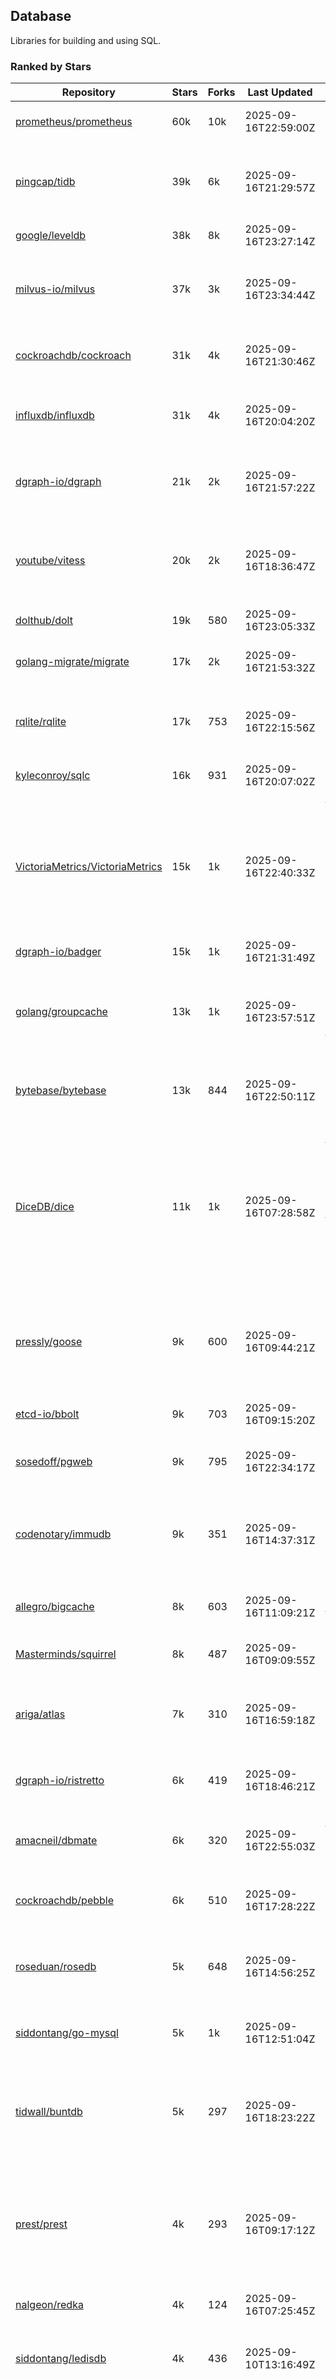 ## Database

Libraries for building and using SQL.

### Ranked by Stars

| Repository | Stars | Forks | Last Updated | Description | 
|------------|-------|-------|--------------|-------------|
| [prometheus/prometheus](https://github.com/prometheus/prometheus) | 60k | 10k | 2025-09-16T22:59:00Z |  Monitoring system and time series database. |
| [pingcap/tidb](https://github.com/pingcap/tidb) | 39k | 6k | 2025-09-16T21:29:57Z |  TiDB is a distributed SQL database. Inspired by the design of Google F1. |
| [google/leveldb](https://github.com/google/leveldb) | 38k | 8k | 2025-09-16T23:27:14Z | key/value database in Go. |
| [milvus-io/milvus](https://github.com/milvus-io/milvus) | 37k | 3k | 2025-09-16T23:34:44Z |  Milvus is a vector database for embedding management, analytics and search. |
| [cockroachdb/cockroach](https://github.com/cockroachdb/cockroach) | 31k | 4k | 2025-09-16T21:30:46Z |  Scalable, Geo-Replicated, Transactional Datastore. |
| [influxdb/influxdb](https://github.com/influxdb/influxdb) | 31k | 4k | 2025-09-16T20:04:20Z |  Scalable datastore for metrics, events, and real-time analytics. |
| [dgraph-io/dgraph](https://github.com/dgraph-io/dgraph) | 21k | 2k | 2025-09-16T21:57:22Z |  Scalable, Distributed, Low Latency, High Throughput Graph Database. |
| [youtube/vitess](https://github.com/youtube/vitess) | 20k | 2k | 2025-09-16T18:36:47Z |  vitess provides servers and tools which facilitate scaling of MySQL databases for large scale web services. |
| [dolthub/dolt](https://github.com/dolthub/dolt) | 19k | 580 | 2025-09-16T23:05:33Z |  Dolt – It's Git for Data. |
| [golang-migrate/migrate](https://github.com/golang-migrate/migrate) | 17k | 2k | 2025-09-16T21:53:32Z |  Database migrations. CLI and Golang library. |
| [rqlite/rqlite](https://github.com/rqlite/rqlite) | 17k | 753 | 2025-09-16T22:15:56Z |  The lightweight, distributed, relational database built on SQLite. |
| [kyleconroy/sqlc](https://github.com/kyleconroy/sqlc) | 16k | 931 | 2025-09-16T20:07:02Z |  Generate type-safe code from SQL. |
| [VictoriaMetrics/VictoriaMetrics](https://github.com/VictoriaMetrics/VictoriaMetrics) | 15k | 1k | 2025-09-16T22:40:33Z |  fast, resource-effective and scalable open source time series database. May be used as long-term remote storage for Prometheus. Supports PromQL. |
| [dgraph-io/badger](https://github.com/dgraph-io/badger) | 15k | 1k | 2025-09-16T21:31:49Z |  Fast key-value store in Go. |
| [golang/groupcache](https://github.com/golang/groupcache) | 13k | 1k | 2025-09-16T23:57:51Z |  Groupcache is a caching and cache-filling library, intended as a replacement for memcached in many cases. |
| [bytebase/bytebase](https://github.com/bytebase/bytebase) | 13k | 844 | 2025-09-16T22:50:11Z |  Safe database schema change and version control for DevOps teams. |
| [DiceDB/dice](https://github.com/DiceDB/dice) | 11k | 1k | 2025-09-16T07:28:58Z |  An open-source, fast, reactive, in-memory database optimized for modern hardware. Higher throughput and lower median latencies, making it ideal for modern workloads. |
| [pressly/goose](https://github.com/pressly/goose) | 9k | 600 | 2025-09-16T09:44:21Z |  Database migration tool. You can manage your database's evolution by creating incremental SQL or Go scripts. |
| [etcd-io/bbolt](https://github.com/etcd-io/bbolt) | 9k | 703 | 2025-09-16T09:15:20Z |  An embedded key/value database for Go. |
| [sosedoff/pgweb](https://github.com/sosedoff/pgweb) | 9k | 795 | 2025-09-16T22:34:17Z |  Web-based PostgreSQL database browser. |
| [codenotary/immudb](https://github.com/codenotary/immudb) | 9k | 351 | 2025-09-16T14:37:31Z |  immudb is a lightweight, high-speed immutable database for systems and applications written in Go. |
| [allegro/bigcache](https://github.com/allegro/bigcache) | 8k | 603 | 2025-09-16T11:09:21Z |  Efficient key/value cache for gigabytes of data. |
| [Masterminds/squirrel](https://github.com/Masterminds/squirrel) | 8k | 487 | 2025-09-16T09:09:55Z |  Go library that helps you build SQL queries. |
| [ariga/atlas](https://github.com/ariga/atlas) | 7k | 310 | 2025-09-16T16:59:18Z |  A Database Toolkit. A CLI designed to help companies better work with their data. |
| [dgraph-io/ristretto](https://github.com/dgraph-io/ristretto) | 6k | 419 | 2025-09-16T18:46:21Z |   A high performance memory-bound Go cache. |
| [amacneil/dbmate](https://github.com/amacneil/dbmate) | 6k | 320 | 2025-09-16T22:55:03Z |  A lightweight, framework-agnostic database migration tool. |
| [cockroachdb/pebble](https://github.com/cockroachdb/pebble) | 6k | 510 | 2025-09-16T17:28:22Z |  RocksDB/LevelDB inspired key-value database in Go. |
| [roseduan/rosedb](https://github.com/roseduan/rosedb) | 5k | 648 | 2025-09-16T14:56:25Z |  An embedded k-v database based on LSM+WAL, supports string, list, hash, set, zset. |
| [siddontang/go-mysql](https://github.com/siddontang/go-mysql) | 5k | 1k | 2025-09-16T12:51:04Z |  Go toolset to handle MySQL protocol and replication. |
| [tidwall/buntdb](https://github.com/tidwall/buntdb) | 5k | 297 | 2025-09-16T18:23:22Z |  Fast, embeddable, in-memory key/value database for Go with custom indexing and spatial support. |
| [prest/prest](https://github.com/prest/prest) | 4k | 293 | 2025-09-16T09:17:12Z |  Simplify and accelerate development, ⚡ instant, realtime, high-performance on any Postgres application, existing or new. |
| [nalgeon/redka](https://github.com/nalgeon/redka) | 4k | 124 | 2025-09-16T07:25:45Z |  Redis re-implemented with SQLite. |
| [siddontang/ledisdb](https://github.com/siddontang/ledisdb) | 4k | 436 | 2025-09-10T13:16:49Z |  Ledisdb is a high performance NoSQL like Redis based on LevelDB. |
| [knq/xo](https://github.com/knq/xo) | 4k | 330 | 2025-09-09T14:38:05Z |  Generate idiomatic Go code for databases based on existing schema definitions or custom queries supporting PostgreSQL, MySQL, SQLite, Oracle, and Microsoft SQL Server. |
| [hdt3213/godis](https://github.com/hdt3213/godis) | 4k | 602 | 2025-09-16T15:57:02Z |  A Golang implemented high-performance Redis server and cluster. |
| [xujiajun/nutsdb](https://github.com/xujiajun/nutsdb) | 4k | 342 | 2025-09-16T10:03:17Z |  Nutsdb is a simple, fast, embeddable, persistent key/value store written in pure Go. It supports fully serializable transactions and many data structures such as list, set, sorted set. |
| [rubenv/sql-migrate](https://github.com/rubenv/sql-migrate) | 3k | 291 | 2025-09-16T08:18:47Z |  Database migration tool. Allows embedding migrations into the application using go-bindata. |
| [go-jet/jet](https://github.com/go-jet/jet) | 3k | 156 | 2025-09-16T22:10:46Z |  Framework for writing type-safe SQL queries in Go, with ability to easily convert database query result into desired arbitrary object structure. |
| [lindb/lindb](https://github.com/lindb/lindb) | 3k | 280 | 2025-09-11T07:32:06Z |  LinDB is a scalable, high performance, high availability distributed time series database. |
| [eko/gocache](https://github.com/eko/gocache) | 3k | 219 | 2025-09-16T15:35:33Z |  A complete Go cache library with multiple stores (memory, memcache, redis, ...), chainable, loadable, metrics cache and more. |
| [HouzuoGuo/tiedot](https://github.com/HouzuoGuo/tiedot) | 3k | 260 | 2025-08-27T12:04:54Z |  Your NoSQL database powered by Golang. |
| [bluele/gcache](https://github.com/bluele/gcache) | 3k | 283 | 2025-09-10T13:06:26Z |  Cache library with support for expirable Cache, LFU, LRU and ARC. |
| [doug-martin/goqu](https://github.com/doug-martin/goqu) | 3k | 220 | 2025-09-15T12:15:07Z |  Idiomatic SQL builder and query library. |
| [maypok86/otter](https://github.com/maypok86/otter) | 2k | 53 | 2025-09-15T12:55:27Z |  A high performance lockless cache for Go. Many times faster than Ristretto and friends. |
| [VictoriaMetrics/fastcache](https://github.com/VictoriaMetrics/fastcache) | 2k | 185 | 2025-09-12T01:00:23Z |  fast thread-safe inmemory cache for big number of entries. Minimizes GC overhead. |
| [flower-corp/lotusdb](https://github.com/flower-corp/lotusdb) | 2k | 185 | 2025-09-15T08:45:28Z |  Fast k/v database compatible with lsm and b+tree. |
| [muesli/cache2go](https://github.com/muesli/cache2go) | 2k | 513 | 2025-09-14T16:07:06Z |  In-memory key:value cache which supports automatic invalidation based on timeouts. |
| [didi/gendry](https://github.com/didi/gendry) | 2k | 196 | 2025-09-12T16:30:20Z |  Non-invasive SQL builder and powerful data binder. |
| [CovenantSQL/CovenantSQL](https://github.com/CovenantSQL/CovenantSQL) | 2k | 145 | 2025-09-08T18:04:12Z |  CovenantSQL is a SQL database on blockchain. |
| [kelindar/column](https://github.com/kelindar/column) | 1k | 65 | 2025-09-12T06:06:11Z |  High-performance, columnar, embeddable in-memory store with bitmap indexing and transactions. |
| [peterbourgon/diskv](https://github.com/peterbourgon/diskv) | 1k | 105 | 2025-09-11T22:12:24Z |  Home-grown disk-backed key-value store. |
| [Vertamedia/chproxy](https://github.com/Vertamedia/chproxy) | 1k | 274 | 2025-09-10T08:37:24Z |  HTTP proxy for ClickHouse database. |
| [akrylysov/pogreb](https://github.com/akrylysov/pogreb) | 1k | 94 | 2025-09-15T01:35:39Z |  Embedded key-value store for read-heavy workloads. |
| [skeema/skeema](https://github.com/skeema/skeema) | 1k | 104 | 2025-09-03T21:37:14Z |  Pure-SQL schema management system for MySQL, with support for sharding and external online schema change tools. |
| [paranoidguy/databunker](https://github.com/paranoidguy/databunker) | 1k | 85 | 2025-09-15T19:42:51Z |  Personally identifiable information (PII) storage service built to comply with GDPR and CCPA. |
| [objectbox/objectbox-go](https://github.com/objectbox/objectbox-go) | 1k | 50 | 2025-09-16T20:12:54Z |  High-performance embedded Object Database (NoSQL) with Go API. |
| [viccon/sturdyc](https://github.com/viccon/sturdyc) | 1k | 30 | 2025-09-09T08:46:12Z |  A caching library with advanced concurrency features designed to make I/O heavy applications robust and highly performant. |
| [cybertec-postgresql/pg_timetable](https://github.com/cybertec-postgresql/pg_timetable) | 1k | 66 | 2025-09-15T14:04:46Z |  Advanced scheduling for PostgreSQL. |
| [jellydator/ttlcache](https://github.com/jellydator/ttlcache) | 1k | 132 | 2025-09-16T12:02:51Z |  An in-memory cache with item expiration and generics. |
| [go-gormigrate/gormigrate](https://github.com/go-gormigrate/gormigrate) | 1k | 104 | 2025-09-12T05:52:15Z |  Database schema migration helper for Gorm ORM. |
| [linkedin/goavro](https://github.com/linkedin/goavro) | 1k | 225 | 2025-09-08T19:20:39Z |  A Go package that encodes and decodes Avro data. |
| [krotik/eliasdb](https://github.com/krotik/eliasdb) | 1k | 50 | 2025-09-10T13:16:57Z |  Dependency-free, transactional graph database with REST API, phrase search and SQL-like query language. |
| [couchbase/moss](https://github.com/couchbase/moss) | 1k | 63 | 2025-09-10T10:17:50Z |  Moss is a simple LSM key-value storage engine written in 100% Go. |
| [ostafen/clover](https://github.com/ostafen/clover) | 777 | 68 | 2025-09-16T15:18:10Z |  A lightweight document-oriented NoSQL database written in pure Golang. |
| [gchaincl/dotsql](https://github.com/gchaincl/dotsql) | 749 | 53 | 2025-07-24T10:08:22Z |  Go library that helps you keep sql files in one place and use them with ease. |
| [go-ozzo/ozzo-dbx](https://github.com/go-ozzo/ozzo-dbx) | 654 | 102 | 2025-09-14T06:56:50Z |  Powerful data retrieval methods as well as DB-agnostic query building capabilities. |
| [HDT3213/rdb](https://github.com/HDT3213/rdb) | 570 | 127 | 2025-09-14T08:00:15Z |  Redis RDB file parser for secondary development and memory analysis. |
| [mgtv-tech/jetcache-go](https://github.com/mgtv-tech/jetcache-go) | 508 | 37 | 2025-09-14T20:03:18Z |  Unified Go cache library supporting multi-level caching. |
| [nikepan/clickhouse-bulk](https://github.com/nikepan/clickhouse-bulk) | 504 | 86 | 2025-08-25T14:27:34Z |  Collects small inserts and sends big requests to ClickHouse servers. |
| [EchoVault/EchoVault](https://github.com/EchoVault/EchoVault) | 503 | 44 | 2025-09-11T23:37:37Z |  Embeddable Distributed in-memory data store compatible with Redis clients. |
| [lqs/sqlingo](https://github.com/lqs/sqlingo) | 443 | 27 | 2025-09-14T20:17:52Z |  A lightweight DSL to build SQL in Go. |
| [jmhodges/levigo](https://github.com/jmhodges/levigo) | 419 | 82 | 2025-09-05T15:23:29Z |  Levigo is a Go wrapper for LevelDB. |
| [rocketlaunchr/dbq](https://github.com/rocketlaunchr/dbq) | 413 | 20 | 2025-09-10T13:17:13Z |  Zero boilerplate database operations for Go. |
| [recoilme/pudge](https://github.com/recoilme/pudge) | 373 | 33 | 2025-05-10T18:56:16Z |  Fast and simple key/value store written using Go's standard library. |
| [faabiosr/cachego](https://github.com/faabiosr/cachego) | 373 | 23 | 2025-05-19T03:52:25Z |  Golang Cache component for multiple drivers. |
| [Yiling-J/theine-go](https://github.com/Yiling-J/theine-go) | 346 | 22 | 2025-09-15T12:56:09Z |  High performance, near optimal in-memory cache with proactive TTL expiration and generics. |
| [wesql/wescale](https://github.com/wesql/wescale) | 306 | 13 | 2025-09-07T12:07:33Z |  WeScale is a database proxy designed to enhance the scalability, performance, security, and resilience of your applications. |
| [elgris/sqrl](https://github.com/elgris/sqrl) | 283 | 37 | 2025-09-15T11:12:53Z |  SQL query builder, fork of Squirrel with improved performance. |
| [gatewayd-io/gatewayd](https://github.com/gatewayd-io/gatewayd) | 266 | 21 | 2025-09-06T18:48:32Z |  Cloud-native database gateway and framework for building data-driven applications. Like API gateways, for databases. |
| [chrislusf/vasto](https://github.com/chrislusf/vasto) | 264 | 30 | 2025-08-07T14:05:38Z |  A distributed high-performance key-value store. On Disk. Eventual consistent. HA. Able to grow or shrink without service interruption. |
| [elastic/go-freelru](https://github.com/elastic/go-freelru) | 249 | 20 | 2025-09-04T05:33:39Z | A GC-less, fast and generic LRU hashmap library with optional locking, sharding, eviction and expiration. |
| [liweiyi88/onedump](https://github.com/liweiyi88/onedump) | 236 | 20 | 2025-09-12T10:14:00Z |  Database backup from different drivers to different destinations with one command and configuration. |
| [naughtygopher/pocache](https://github.com/naughtygopher/pocache) | 225 | 6 | 2025-09-14T17:04:29Z |  Pocache is a minimal cache package which focuses on a preemptive optimistic caching strategy. |
| [fern4lvarez/piladb](https://github.com/fern4lvarez/piladb) | 207 | 22 | 2025-06-20T18:56:40Z |  Lightweight RESTful database engine based on stack data structures. |
| [bokwoon95/go-structured-query](https://github.com/bokwoon95/go-structured-query) | 201 | 11 | 2025-06-01T17:00:01Z |  Type-safe SQL builder and struct mapper for Go. |
| [knocknote/octillery](https://github.com/knocknote/octillery) | 199 | 30 | 2025-08-08T22:31:12Z |  Go package for sharding databases ( Supports every ORM or raw SQL ). |
| [akyoto/cache](https://github.com/akyoto/cache) | 193 | 22 | 2025-09-16T01:21:18Z |  In-memory key:value store with expiration time, 0 dependencies, <100 LoC, 100% coverage. |
| [amit-davidson/LibraDB](https://github.com/amit-davidson/LibraDB) | 193 | 27 | 2025-09-15T20:31:45Z |  LibraDB is a simple database with less than 1000 lines of code for learning. |
| [arthurkushman/buildsqlx](https://github.com/arthurkushman/buildsqlx) | 182 | 17 | 2025-08-10T00:42:37Z |  Go database query builder library for PostgreSQL. |
| [leporo/sqlf](https://github.com/leporo/sqlf) | 181 | 16 | 2025-08-11T14:05:24Z |  Fast SQL query builder. |
| [lopezator/migrator](https://github.com/lopezator/migrator) | 178 | 18 | 2025-06-27T14:50:36Z |  Dead simple Go database migration library. |
| [nullism/bqb](https://github.com/nullism/bqb) | 174 | 13 | 2025-07-23T15:33:28Z |  Lightweight and easy to learn query builder. |
| [iwanbk/bcache](https://github.com/iwanbk/bcache) | 161 | 20 | 2025-08-08T08:15:26Z |  Eventually consistent distributed in-memory cache Go library. |
| [viney-shih/go-cache](https://github.com/viney-shih/go-cache) | 159 | 13 | 2025-08-22T21:25:03Z |  A flexible multi-layer Go caching library to deal with in-memory and shared cache by adopting Cache-Aside pattern. |
| [GuiaBolso/darwin](https://github.com/GuiaBolso/darwin) | 149 | 33 | 2025-05-31T14:31:28Z |  Database schema evolution library for Go. |
| [galeone/igor](https://github.com/galeone/igor) | 126 | 4 | 2025-05-12T21:36:37Z |  Abstraction layer for PostgreSQL that supports advanced functionality and uses gorm-like syntax. |
| [erni27/imcache](https://github.com/erni27/imcache) | 125 | 6 | 2025-06-24T14:54:40Z |  A generic in-memory cache Go library. It supports expiration, sliding expiration, max entries limit, eviction callbacks and sharding. |
| [unit-io/unitdb](https://github.com/unit-io/unitdb) | 123 | 10 | 2025-08-14T20:20:10Z |  Fast timeseries database for IoT, realtime messaging applications. Access unitdb with pubsub over tcp or websocket using github.com/unit-io/unitd application. |
| [sunary/sqlize](https://github.com/sunary/sqlize) | 121 | 14 | 2025-07-30T07:23:35Z |  Database migration generator. Allows generate sql migration from model and existing sql by differ them. |
| [sj14/dbbench](https://github.com/sj14/dbbench) | 110 | 19 | 2025-09-16T07:50:19Z |  Database benchmarking tool with support for several databases and scripts. |
| [OrlovEvgeny/go-mcache](https://github.com/OrlovEvgeny/go-mcache) | 99 | 17 | 2025-08-20T19:39:27Z |  Fast in-memory key:value store/cache library. Pointer caches. |
| [jameycribbs/hare](https://github.com/jameycribbs/hare) | 98 | 10 | 2025-09-06T11:25:29Z |  A simple database management system that stores each table as a text file of line-delimited JSON. |
| [cristalhq/builq](https://github.com/cristalhq/builq) | 94 | 3 | 2025-06-19T20:56:34Z |  Easily build SQL queries in Go. |
| [robinjoseph08/go-pg-migrations](https://github.com/robinjoseph08/go-pg-migrations) | 86 | 22 | 2025-07-12T12:21:29Z |  A Go package to help write migrations with go-pg/pg. |
| [zekroTJA/timedmap](https://github.com/zekroTJA/timedmap) | 74 | 10 | 2025-08-02T15:44:44Z |  Map with expiring key-value pairs. |
| [bartventer/gorm-multitenancy](https://github.com/bartventer/gorm-multitenancy) | 69 | 6 | 2025-09-04T09:48:56Z |  Multi-tenancy support for GORM managed databases. |
| [codingsince1985/couchcache](https://github.com/codingsince1985/couchcache) | 67 | 7 | 2025-06-20T19:01:18Z |  RESTful caching micro-service backed by Couchbase server. |
| [xujiajun/godbal](https://github.com/xujiajun/godbal) | 59 | 29 | 2024-02-03T19:00:49Z |  Database Abstraction Layer (dbal) for go. Support SQL builder and get result easily. |
| [floatdrop/2q](https://github.com/floatdrop/2q) | 48 | 4 | 2025-08-22T01:57:26Z |  2Q in-memory cache implementation. |
| [khezen/avro](https://github.com/khezen/avro) | 47 | 10 | 2025-01-15T01:14:40Z |  Discover SQL schemas and convert them to AVRO schemas. Query SQL records into AVRO bytes. |
| [oaStuff/clusteredBigCache](https://github.com/oaStuff/clusteredBigCache) | 45 | 5 | 2025-09-16T01:21:25Z |  BigCache with clustering support and individual item expiration. |
| [adlio/schema](https://github.com/adlio/schema) | 42 | 5 | 2025-07-21T20:04:10Z |  Library to embed schema migrations for database/sql-compatible databases inside your Go binaries. |
| [xgzlucario/rotom](https://github.com/xgzlucario/rotom) | 40 | 4 | 2025-08-22T20:49:17Z |  A tiny Redis server built with Golang, compatible with RESP protocols. |
| [claygod/coffer](https://github.com/claygod/coffer) | 40 | 4 | 2025-08-19T22:26:22Z |  Simple ACID key-value database that supports transactions. |
| [codingconcepts/dg](https://github.com/codingconcepts/dg) | 37 | 3 | 2025-09-07T22:58:06Z |  A fast data generator that produces CSV files from generated relational data. |
| [hexdigest/prep](https://github.com/hexdigest/prep) | 36 | 5 | 2025-08-25T18:35:16Z |  Use prepared SQL statements without changing your code. |
| [twharmon/gosql](https://github.com/twharmon/gosql) | 36 | 2 | 2025-03-09T13:35:22Z |  SQL Query builder with better null values support. |
| [HnH/qry](https://github.com/HnH/qry) | 35 | 7 | 2024-02-27T10:37:40Z |  Tool that generates constants from files with raw SQL queries. |
| [RichardKnop/go-fixtures](https://github.com/RichardKnop/go-fixtures) | 31 | 11 | 2025-08-01T21:24:58Z |  Django style fixtures for Golang's excellent built-in database/sql library. |
| [kazhuravlev/database-gateway](https://github.com/kazhuravlev/database-gateway) | 29 | 1 | 2025-08-07T13:28:50Z |  Running SQL in production with ACLs, logs, and shared links. |
| [larapulse/migrator](https://github.com/larapulse/migrator) | 25 | 4 | 2025-04-24T09:05:44Z |  MySQL database migrator designed to run migrations to your features and manage database schema update with intuitive go code. |
| [mdaliyan/icache](https://github.com/mdaliyan/icache) | 23 | 3 | 2025-09-02T15:47:54Z |  A High Performance, Generic, thread-safe, zero-dependency cache package. |
| [motrboat/hotcoal](https://github.com/motrboat/hotcoal) | 23 | 1 | 2025-09-10T12:27:19Z |  Secure your handcrafted SQL against injection. |
| [andizzle/rwdb](https://github.com/andizzle/rwdb) | 20 | 2 | 2025-02-26T02:38:14Z |  rwdb provides read replica capability for multiple database servers setup. |
| [rafaeljesus/tempdb](https://github.com/rafaeljesus/tempdb) | 19 | 3 | 2024-04-18T14:17:05Z |  Key-value store for temporary items. |
| [muir/libschema](https://github.com/muir/libschema) | 17 | 5 | 2025-08-29T18:36:27Z |  Define your migrations separately in each library. Migrations for open source libraries. MySQL & PostgreSQL. |
| [Kachit/gorm-seeder](https://github.com/Kachit/gorm-seeder) | 16 | 1 | 2025-06-10T06:28:39Z |  Simple database seeder for Gorm ORM. |
| [pupizoid/ormlite](https://github.com/pupizoid/ormlite) | 16 | 3 | 2024-11-24T10:37:28Z |  Lightweight package containing some ORM-like features and helpers for sqlite databases. |
| [ulovecode/gdcache](https://github.com/ulovecode/gdcache) | 13 | 2 | 2024-08-01T03:24:23Z |  A pure non-intrusive cache library implemented by golang, you can use it to implement your own distributed cache. |
| [oracle/coherence-go-client](https://github.com/oracle/coherence-go-client) | 13 | 6 | 2025-08-15T07:54:24Z |  Full implementation of Oracle Coherence cache API for Go applications using gRPC as network transport. |
| [szyhf/go-gcache](https://github.com/szyhf/go-gcache) | 12 | 0 | 2025-05-26T12:09:49Z |  The generic version of `GCache`, cache support for expirable Cache, LFU, LRU and ARC. |
| [yuseferi/gocache](https://github.com/yuseferi/gocache) | 12 | 0 | 2025-06-27T14:49:53Z |  A data race free Go ache library with high performance and auto pruge functionality |
| [no-src/nscache](https://github.com/no-src/nscache) | 12 | 0 | 2025-09-02T05:12:46Z |  A Go caching framework that supports multiple data source drivers. |
| [lawzava/go-pg-migrate](https://github.com/lawzava/go-pg-migrate) | 11 | 3 | 2025-02-26T02:36:14Z |  CLI-friendly package for go-pg migrations management. |
| [cheshir/ttlcache](https://github.com/cheshir/ttlcache) | 10 | 8 | 2024-12-16T21:28:34Z |  In-memory key value storage with TTL for each record. |
| [rafaelespinoza/godfish](https://github.com/rafaelespinoza/godfish) | 8 | 1 | 2025-08-18T04:51:45Z |  Database migration manager, works with native query language. Support for cassandra, mysql, postgres, sqlite3. |
| [go-the-way/sg](https://github.com/go-the-way/sg) | 7 | 0 | 2025-05-01T10:41:23Z |  A SQL Gen for generating standard SQLs(supports: CRUD) written in Go. |
| [Jacobbrewer1/patcher](https://github.com/Jacobbrewer1/patcher) | 6 | 4 | 2025-09-13T07:34:32Z |  Powerful SQL Query builder that automatically generates SQL queries from structs. |
| [/](https://github.com/gobuffalo/pop/tree/master/soda) | 0 | 0 | 0001-01-01T00:00:00Z |  Database migration, creation, ORM, etc... for MySQL, PostgreSQL, and SQLite. |

### Ranked by Forks

| Repository | Stars | Forks | Last Updated | Description | 
|------------|-------|-------|--------------|-------------|
| [prometheus/prometheus](https://github.com/prometheus/prometheus) | 60k | 10k | 2025-09-16T22:59:00Z |  Monitoring system and time series database. |
| [google/leveldb](https://github.com/google/leveldb) | 38k | 8k | 2025-09-16T23:27:14Z | key/value database in Go. |
| [pingcap/tidb](https://github.com/pingcap/tidb) | 39k | 6k | 2025-09-16T21:29:57Z |  TiDB is a distributed SQL database. Inspired by the design of Google F1. |
| [cockroachdb/cockroach](https://github.com/cockroachdb/cockroach) | 31k | 4k | 2025-09-16T21:30:46Z |  Scalable, Geo-Replicated, Transactional Datastore. |
| [influxdb/influxdb](https://github.com/influxdb/influxdb) | 31k | 4k | 2025-09-16T20:04:20Z |  Scalable datastore for metrics, events, and real-time analytics. |
| [milvus-io/milvus](https://github.com/milvus-io/milvus) | 37k | 3k | 2025-09-16T23:34:44Z |  Milvus is a vector database for embedding management, analytics and search. |
| [youtube/vitess](https://github.com/youtube/vitess) | 20k | 2k | 2025-09-16T18:36:47Z |  vitess provides servers and tools which facilitate scaling of MySQL databases for large scale web services. |
| [dgraph-io/dgraph](https://github.com/dgraph-io/dgraph) | 21k | 2k | 2025-09-16T21:57:22Z |  Scalable, Distributed, Low Latency, High Throughput Graph Database. |
| [golang-migrate/migrate](https://github.com/golang-migrate/migrate) | 17k | 2k | 2025-09-16T21:53:32Z |  Database migrations. CLI and Golang library. |
| [VictoriaMetrics/VictoriaMetrics](https://github.com/VictoriaMetrics/VictoriaMetrics) | 15k | 1k | 2025-09-16T22:40:33Z |  fast, resource-effective and scalable open source time series database. May be used as long-term remote storage for Prometheus. Supports PromQL. |
| [DiceDB/dice](https://github.com/DiceDB/dice) | 11k | 1k | 2025-09-16T07:28:58Z |  An open-source, fast, reactive, in-memory database optimized for modern hardware. Higher throughput and lower median latencies, making it ideal for modern workloads. |
| [golang/groupcache](https://github.com/golang/groupcache) | 13k | 1k | 2025-09-16T23:57:51Z |  Groupcache is a caching and cache-filling library, intended as a replacement for memcached in many cases. |
| [dgraph-io/badger](https://github.com/dgraph-io/badger) | 15k | 1k | 2025-09-16T21:31:49Z |  Fast key-value store in Go. |
| [siddontang/go-mysql](https://github.com/siddontang/go-mysql) | 5k | 1k | 2025-09-16T12:51:04Z |  Go toolset to handle MySQL protocol and replication. |
| [kyleconroy/sqlc](https://github.com/kyleconroy/sqlc) | 16k | 931 | 2025-09-16T20:07:02Z |  Generate type-safe code from SQL. |
| [bytebase/bytebase](https://github.com/bytebase/bytebase) | 13k | 844 | 2025-09-16T22:50:11Z |  Safe database schema change and version control for DevOps teams. |
| [sosedoff/pgweb](https://github.com/sosedoff/pgweb) | 9k | 795 | 2025-09-16T22:34:17Z |  Web-based PostgreSQL database browser. |
| [rqlite/rqlite](https://github.com/rqlite/rqlite) | 17k | 753 | 2025-09-16T22:15:56Z |  The lightweight, distributed, relational database built on SQLite. |
| [etcd-io/bbolt](https://github.com/etcd-io/bbolt) | 9k | 703 | 2025-09-16T09:15:20Z |  An embedded key/value database for Go. |
| [roseduan/rosedb](https://github.com/roseduan/rosedb) | 5k | 648 | 2025-09-16T14:56:25Z |  An embedded k-v database based on LSM+WAL, supports string, list, hash, set, zset. |
| [allegro/bigcache](https://github.com/allegro/bigcache) | 8k | 603 | 2025-09-16T11:09:21Z |  Efficient key/value cache for gigabytes of data. |
| [hdt3213/godis](https://github.com/hdt3213/godis) | 4k | 602 | 2025-09-16T15:57:02Z |  A Golang implemented high-performance Redis server and cluster. |
| [pressly/goose](https://github.com/pressly/goose) | 9k | 600 | 2025-09-16T09:44:21Z |  Database migration tool. You can manage your database's evolution by creating incremental SQL or Go scripts. |
| [dolthub/dolt](https://github.com/dolthub/dolt) | 19k | 580 | 2025-09-16T23:05:33Z |  Dolt – It's Git for Data. |
| [muesli/cache2go](https://github.com/muesli/cache2go) | 2k | 513 | 2025-09-14T16:07:06Z |  In-memory key:value cache which supports automatic invalidation based on timeouts. |
| [cockroachdb/pebble](https://github.com/cockroachdb/pebble) | 6k | 510 | 2025-09-16T17:28:22Z |  RocksDB/LevelDB inspired key-value database in Go. |
| [Masterminds/squirrel](https://github.com/Masterminds/squirrel) | 8k | 487 | 2025-09-16T09:09:55Z |  Go library that helps you build SQL queries. |
| [siddontang/ledisdb](https://github.com/siddontang/ledisdb) | 4k | 436 | 2025-09-10T13:16:49Z |  Ledisdb is a high performance NoSQL like Redis based on LevelDB. |
| [dgraph-io/ristretto](https://github.com/dgraph-io/ristretto) | 6k | 419 | 2025-09-16T18:46:21Z |   A high performance memory-bound Go cache. |
| [codenotary/immudb](https://github.com/codenotary/immudb) | 9k | 351 | 2025-09-16T14:37:31Z |  immudb is a lightweight, high-speed immutable database for systems and applications written in Go. |
| [xujiajun/nutsdb](https://github.com/xujiajun/nutsdb) | 4k | 342 | 2025-09-16T10:03:17Z |  Nutsdb is a simple, fast, embeddable, persistent key/value store written in pure Go. It supports fully serializable transactions and many data structures such as list, set, sorted set. |
| [knq/xo](https://github.com/knq/xo) | 4k | 330 | 2025-09-09T14:38:05Z |  Generate idiomatic Go code for databases based on existing schema definitions or custom queries supporting PostgreSQL, MySQL, SQLite, Oracle, and Microsoft SQL Server. |
| [amacneil/dbmate](https://github.com/amacneil/dbmate) | 6k | 320 | 2025-09-16T22:55:03Z |  A lightweight, framework-agnostic database migration tool. |
| [ariga/atlas](https://github.com/ariga/atlas) | 7k | 310 | 2025-09-16T16:59:18Z |  A Database Toolkit. A CLI designed to help companies better work with their data. |
| [tidwall/buntdb](https://github.com/tidwall/buntdb) | 5k | 297 | 2025-09-16T18:23:22Z |  Fast, embeddable, in-memory key/value database for Go with custom indexing and spatial support. |
| [prest/prest](https://github.com/prest/prest) | 4k | 293 | 2025-09-16T09:17:12Z |  Simplify and accelerate development, ⚡ instant, realtime, high-performance on any Postgres application, existing or new. |
| [rubenv/sql-migrate](https://github.com/rubenv/sql-migrate) | 3k | 291 | 2025-09-16T08:18:47Z |  Database migration tool. Allows embedding migrations into the application using go-bindata. |
| [bluele/gcache](https://github.com/bluele/gcache) | 3k | 283 | 2025-09-10T13:06:26Z |  Cache library with support for expirable Cache, LFU, LRU and ARC. |
| [lindb/lindb](https://github.com/lindb/lindb) | 3k | 280 | 2025-09-11T07:32:06Z |  LinDB is a scalable, high performance, high availability distributed time series database. |
| [Vertamedia/chproxy](https://github.com/Vertamedia/chproxy) | 1k | 274 | 2025-09-10T08:37:24Z |  HTTP proxy for ClickHouse database. |
| [HouzuoGuo/tiedot](https://github.com/HouzuoGuo/tiedot) | 3k | 260 | 2025-08-27T12:04:54Z |  Your NoSQL database powered by Golang. |
| [linkedin/goavro](https://github.com/linkedin/goavro) | 1k | 225 | 2025-09-08T19:20:39Z |  A Go package that encodes and decodes Avro data. |
| [doug-martin/goqu](https://github.com/doug-martin/goqu) | 3k | 220 | 2025-09-15T12:15:07Z |  Idiomatic SQL builder and query library. |
| [eko/gocache](https://github.com/eko/gocache) | 3k | 219 | 2025-09-16T15:35:33Z |  A complete Go cache library with multiple stores (memory, memcache, redis, ...), chainable, loadable, metrics cache and more. |
| [didi/gendry](https://github.com/didi/gendry) | 2k | 196 | 2025-09-12T16:30:20Z |  Non-invasive SQL builder and powerful data binder. |
| [VictoriaMetrics/fastcache](https://github.com/VictoriaMetrics/fastcache) | 2k | 185 | 2025-09-12T01:00:23Z |  fast thread-safe inmemory cache for big number of entries. Minimizes GC overhead. |
| [flower-corp/lotusdb](https://github.com/flower-corp/lotusdb) | 2k | 185 | 2025-09-15T08:45:28Z |  Fast k/v database compatible with lsm and b+tree. |
| [go-jet/jet](https://github.com/go-jet/jet) | 3k | 156 | 2025-09-16T22:10:46Z |  Framework for writing type-safe SQL queries in Go, with ability to easily convert database query result into desired arbitrary object structure. |
| [CovenantSQL/CovenantSQL](https://github.com/CovenantSQL/CovenantSQL) | 2k | 145 | 2025-09-08T18:04:12Z |  CovenantSQL is a SQL database on blockchain. |
| [jellydator/ttlcache](https://github.com/jellydator/ttlcache) | 1k | 132 | 2025-09-16T12:02:51Z |  An in-memory cache with item expiration and generics. |
| [HDT3213/rdb](https://github.com/HDT3213/rdb) | 570 | 127 | 2025-09-14T08:00:15Z |  Redis RDB file parser for secondary development and memory analysis. |
| [nalgeon/redka](https://github.com/nalgeon/redka) | 4k | 124 | 2025-09-16T07:25:45Z |  Redis re-implemented with SQLite. |
| [peterbourgon/diskv](https://github.com/peterbourgon/diskv) | 1k | 105 | 2025-09-11T22:12:24Z |  Home-grown disk-backed key-value store. |
| [skeema/skeema](https://github.com/skeema/skeema) | 1k | 104 | 2025-09-03T21:37:14Z |  Pure-SQL schema management system for MySQL, with support for sharding and external online schema change tools. |
| [go-gormigrate/gormigrate](https://github.com/go-gormigrate/gormigrate) | 1k | 104 | 2025-09-12T05:52:15Z |  Database schema migration helper for Gorm ORM. |
| [go-ozzo/ozzo-dbx](https://github.com/go-ozzo/ozzo-dbx) | 654 | 102 | 2025-09-14T06:56:50Z |  Powerful data retrieval methods as well as DB-agnostic query building capabilities. |
| [akrylysov/pogreb](https://github.com/akrylysov/pogreb) | 1k | 94 | 2025-09-15T01:35:39Z |  Embedded key-value store for read-heavy workloads. |
| [nikepan/clickhouse-bulk](https://github.com/nikepan/clickhouse-bulk) | 504 | 86 | 2025-08-25T14:27:34Z |  Collects small inserts and sends big requests to ClickHouse servers. |
| [paranoidguy/databunker](https://github.com/paranoidguy/databunker) | 1k | 85 | 2025-09-15T19:42:51Z |  Personally identifiable information (PII) storage service built to comply with GDPR and CCPA. |
| [jmhodges/levigo](https://github.com/jmhodges/levigo) | 419 | 82 | 2025-09-05T15:23:29Z |  Levigo is a Go wrapper for LevelDB. |
| [ostafen/clover](https://github.com/ostafen/clover) | 777 | 68 | 2025-09-16T15:18:10Z |  A lightweight document-oriented NoSQL database written in pure Golang. |
| [cybertec-postgresql/pg_timetable](https://github.com/cybertec-postgresql/pg_timetable) | 1k | 66 | 2025-09-15T14:04:46Z |  Advanced scheduling for PostgreSQL. |
| [kelindar/column](https://github.com/kelindar/column) | 1k | 65 | 2025-09-12T06:06:11Z |  High-performance, columnar, embeddable in-memory store with bitmap indexing and transactions. |
| [couchbase/moss](https://github.com/couchbase/moss) | 1k | 63 | 2025-09-10T10:17:50Z |  Moss is a simple LSM key-value storage engine written in 100% Go. |
| [maypok86/otter](https://github.com/maypok86/otter) | 2k | 53 | 2025-09-15T12:55:27Z |  A high performance lockless cache for Go. Many times faster than Ristretto and friends. |
| [gchaincl/dotsql](https://github.com/gchaincl/dotsql) | 749 | 53 | 2025-07-24T10:08:22Z |  Go library that helps you keep sql files in one place and use them with ease. |
| [krotik/eliasdb](https://github.com/krotik/eliasdb) | 1k | 50 | 2025-09-10T13:16:57Z |  Dependency-free, transactional graph database with REST API, phrase search and SQL-like query language. |
| [objectbox/objectbox-go](https://github.com/objectbox/objectbox-go) | 1k | 50 | 2025-09-16T20:12:54Z |  High-performance embedded Object Database (NoSQL) with Go API. |
| [EchoVault/EchoVault](https://github.com/EchoVault/EchoVault) | 503 | 44 | 2025-09-11T23:37:37Z |  Embeddable Distributed in-memory data store compatible with Redis clients. |
| [mgtv-tech/jetcache-go](https://github.com/mgtv-tech/jetcache-go) | 508 | 37 | 2025-09-14T20:03:18Z |  Unified Go cache library supporting multi-level caching. |
| [elgris/sqrl](https://github.com/elgris/sqrl) | 283 | 37 | 2025-09-15T11:12:53Z |  SQL query builder, fork of Squirrel with improved performance. |
| [recoilme/pudge](https://github.com/recoilme/pudge) | 373 | 33 | 2025-05-10T18:56:16Z |  Fast and simple key/value store written using Go's standard library. |
| [GuiaBolso/darwin](https://github.com/GuiaBolso/darwin) | 149 | 33 | 2025-05-31T14:31:28Z |  Database schema evolution library for Go. |
| [chrislusf/vasto](https://github.com/chrislusf/vasto) | 264 | 30 | 2025-08-07T14:05:38Z |  A distributed high-performance key-value store. On Disk. Eventual consistent. HA. Able to grow or shrink without service interruption. |
| [viccon/sturdyc](https://github.com/viccon/sturdyc) | 1k | 30 | 2025-09-09T08:46:12Z |  A caching library with advanced concurrency features designed to make I/O heavy applications robust and highly performant. |
| [knocknote/octillery](https://github.com/knocknote/octillery) | 199 | 30 | 2025-08-08T22:31:12Z |  Go package for sharding databases ( Supports every ORM or raw SQL ). |
| [xujiajun/godbal](https://github.com/xujiajun/godbal) | 59 | 29 | 2024-02-03T19:00:49Z |  Database Abstraction Layer (dbal) for go. Support SQL builder and get result easily. |
| [lqs/sqlingo](https://github.com/lqs/sqlingo) | 443 | 27 | 2025-09-14T20:17:52Z |  A lightweight DSL to build SQL in Go. |
| [amit-davidson/LibraDB](https://github.com/amit-davidson/LibraDB) | 193 | 27 | 2025-09-15T20:31:45Z |  LibraDB is a simple database with less than 1000 lines of code for learning. |
| [faabiosr/cachego](https://github.com/faabiosr/cachego) | 373 | 23 | 2025-05-19T03:52:25Z |  Golang Cache component for multiple drivers. |
| [akyoto/cache](https://github.com/akyoto/cache) | 193 | 22 | 2025-09-16T01:21:18Z |  In-memory key:value store with expiration time, 0 dependencies, <100 LoC, 100% coverage. |
| [robinjoseph08/go-pg-migrations](https://github.com/robinjoseph08/go-pg-migrations) | 86 | 22 | 2025-07-12T12:21:29Z |  A Go package to help write migrations with go-pg/pg. |
| [fern4lvarez/piladb](https://github.com/fern4lvarez/piladb) | 207 | 22 | 2025-06-20T18:56:40Z |  Lightweight RESTful database engine based on stack data structures. |
| [Yiling-J/theine-go](https://github.com/Yiling-J/theine-go) | 346 | 22 | 2025-09-15T12:56:09Z |  High performance, near optimal in-memory cache with proactive TTL expiration and generics. |
| [gatewayd-io/gatewayd](https://github.com/gatewayd-io/gatewayd) | 266 | 21 | 2025-09-06T18:48:32Z |  Cloud-native database gateway and framework for building data-driven applications. Like API gateways, for databases. |
| [liweiyi88/onedump](https://github.com/liweiyi88/onedump) | 236 | 20 | 2025-09-12T10:14:00Z |  Database backup from different drivers to different destinations with one command and configuration. |
| [elastic/go-freelru](https://github.com/elastic/go-freelru) | 249 | 20 | 2025-09-04T05:33:39Z | A GC-less, fast and generic LRU hashmap library with optional locking, sharding, eviction and expiration. |
| [iwanbk/bcache](https://github.com/iwanbk/bcache) | 161 | 20 | 2025-08-08T08:15:26Z |  Eventually consistent distributed in-memory cache Go library. |
| [rocketlaunchr/dbq](https://github.com/rocketlaunchr/dbq) | 413 | 20 | 2025-09-10T13:17:13Z |  Zero boilerplate database operations for Go. |
| [sj14/dbbench](https://github.com/sj14/dbbench) | 110 | 19 | 2025-09-16T07:50:19Z |  Database benchmarking tool with support for several databases and scripts. |
| [lopezator/migrator](https://github.com/lopezator/migrator) | 178 | 18 | 2025-06-27T14:50:36Z |  Dead simple Go database migration library. |
| [OrlovEvgeny/go-mcache](https://github.com/OrlovEvgeny/go-mcache) | 99 | 17 | 2025-08-20T19:39:27Z |  Fast in-memory key:value store/cache library. Pointer caches. |
| [arthurkushman/buildsqlx](https://github.com/arthurkushman/buildsqlx) | 182 | 17 | 2025-08-10T00:42:37Z |  Go database query builder library for PostgreSQL. |
| [leporo/sqlf](https://github.com/leporo/sqlf) | 181 | 16 | 2025-08-11T14:05:24Z |  Fast SQL query builder. |
| [sunary/sqlize](https://github.com/sunary/sqlize) | 121 | 14 | 2025-07-30T07:23:35Z |  Database migration generator. Allows generate sql migration from model and existing sql by differ them. |
| [nullism/bqb](https://github.com/nullism/bqb) | 174 | 13 | 2025-07-23T15:33:28Z |  Lightweight and easy to learn query builder. |
| [viney-shih/go-cache](https://github.com/viney-shih/go-cache) | 159 | 13 | 2025-08-22T21:25:03Z |  A flexible multi-layer Go caching library to deal with in-memory and shared cache by adopting Cache-Aside pattern. |
| [wesql/wescale](https://github.com/wesql/wescale) | 306 | 13 | 2025-09-07T12:07:33Z |  WeScale is a database proxy designed to enhance the scalability, performance, security, and resilience of your applications. |
| [bokwoon95/go-structured-query](https://github.com/bokwoon95/go-structured-query) | 201 | 11 | 2025-06-01T17:00:01Z |  Type-safe SQL builder and struct mapper for Go. |
| [RichardKnop/go-fixtures](https://github.com/RichardKnop/go-fixtures) | 31 | 11 | 2025-08-01T21:24:58Z |  Django style fixtures for Golang's excellent built-in database/sql library. |
| [zekroTJA/timedmap](https://github.com/zekroTJA/timedmap) | 74 | 10 | 2025-08-02T15:44:44Z |  Map with expiring key-value pairs. |
| [jameycribbs/hare](https://github.com/jameycribbs/hare) | 98 | 10 | 2025-09-06T11:25:29Z |  A simple database management system that stores each table as a text file of line-delimited JSON. |
| [unit-io/unitdb](https://github.com/unit-io/unitdb) | 123 | 10 | 2025-08-14T20:20:10Z |  Fast timeseries database for IoT, realtime messaging applications. Access unitdb with pubsub over tcp or websocket using github.com/unit-io/unitd application. |
| [khezen/avro](https://github.com/khezen/avro) | 47 | 10 | 2025-01-15T01:14:40Z |  Discover SQL schemas and convert them to AVRO schemas. Query SQL records into AVRO bytes. |
| [cheshir/ttlcache](https://github.com/cheshir/ttlcache) | 10 | 8 | 2024-12-16T21:28:34Z |  In-memory key value storage with TTL for each record. |
| [codingsince1985/couchcache](https://github.com/codingsince1985/couchcache) | 67 | 7 | 2025-06-20T19:01:18Z |  RESTful caching micro-service backed by Couchbase server. |
| [HnH/qry](https://github.com/HnH/qry) | 35 | 7 | 2024-02-27T10:37:40Z |  Tool that generates constants from files with raw SQL queries. |
| [erni27/imcache](https://github.com/erni27/imcache) | 125 | 6 | 2025-06-24T14:54:40Z |  A generic in-memory cache Go library. It supports expiration, sliding expiration, max entries limit, eviction callbacks and sharding. |
| [bartventer/gorm-multitenancy](https://github.com/bartventer/gorm-multitenancy) | 69 | 6 | 2025-09-04T09:48:56Z |  Multi-tenancy support for GORM managed databases. |
| [oracle/coherence-go-client](https://github.com/oracle/coherence-go-client) | 13 | 6 | 2025-08-15T07:54:24Z |  Full implementation of Oracle Coherence cache API for Go applications using gRPC as network transport. |
| [naughtygopher/pocache](https://github.com/naughtygopher/pocache) | 225 | 6 | 2025-09-14T17:04:29Z |  Pocache is a minimal cache package which focuses on a preemptive optimistic caching strategy. |
| [muir/libschema](https://github.com/muir/libschema) | 17 | 5 | 2025-08-29T18:36:27Z |  Define your migrations separately in each library. Migrations for open source libraries. MySQL & PostgreSQL. |
| [adlio/schema](https://github.com/adlio/schema) | 42 | 5 | 2025-07-21T20:04:10Z |  Library to embed schema migrations for database/sql-compatible databases inside your Go binaries. |
| [oaStuff/clusteredBigCache](https://github.com/oaStuff/clusteredBigCache) | 45 | 5 | 2025-09-16T01:21:25Z |  BigCache with clustering support and individual item expiration. |
| [hexdigest/prep](https://github.com/hexdigest/prep) | 36 | 5 | 2025-08-25T18:35:16Z |  Use prepared SQL statements without changing your code. |
| [galeone/igor](https://github.com/galeone/igor) | 126 | 4 | 2025-05-12T21:36:37Z |  Abstraction layer for PostgreSQL that supports advanced functionality and uses gorm-like syntax. |
| [Jacobbrewer1/patcher](https://github.com/Jacobbrewer1/patcher) | 6 | 4 | 2025-09-13T07:34:32Z |  Powerful SQL Query builder that automatically generates SQL queries from structs. |
| [claygod/coffer](https://github.com/claygod/coffer) | 40 | 4 | 2025-08-19T22:26:22Z |  Simple ACID key-value database that supports transactions. |
| [xgzlucario/rotom](https://github.com/xgzlucario/rotom) | 40 | 4 | 2025-08-22T20:49:17Z |  A tiny Redis server built with Golang, compatible with RESP protocols. |
| [larapulse/migrator](https://github.com/larapulse/migrator) | 25 | 4 | 2025-04-24T09:05:44Z |  MySQL database migrator designed to run migrations to your features and manage database schema update with intuitive go code. |
| [floatdrop/2q](https://github.com/floatdrop/2q) | 48 | 4 | 2025-08-22T01:57:26Z |  2Q in-memory cache implementation. |
| [codingconcepts/dg](https://github.com/codingconcepts/dg) | 37 | 3 | 2025-09-07T22:58:06Z |  A fast data generator that produces CSV files from generated relational data. |
| [mdaliyan/icache](https://github.com/mdaliyan/icache) | 23 | 3 | 2025-09-02T15:47:54Z |  A High Performance, Generic, thread-safe, zero-dependency cache package. |
| [lawzava/go-pg-migrate](https://github.com/lawzava/go-pg-migrate) | 11 | 3 | 2025-02-26T02:36:14Z |  CLI-friendly package for go-pg migrations management. |
| [rafaeljesus/tempdb](https://github.com/rafaeljesus/tempdb) | 19 | 3 | 2024-04-18T14:17:05Z |  Key-value store for temporary items. |
| [pupizoid/ormlite](https://github.com/pupizoid/ormlite) | 16 | 3 | 2024-11-24T10:37:28Z |  Lightweight package containing some ORM-like features and helpers for sqlite databases. |
| [cristalhq/builq](https://github.com/cristalhq/builq) | 94 | 3 | 2025-06-19T20:56:34Z |  Easily build SQL queries in Go. |
| [ulovecode/gdcache](https://github.com/ulovecode/gdcache) | 13 | 2 | 2024-08-01T03:24:23Z |  A pure non-intrusive cache library implemented by golang, you can use it to implement your own distributed cache. |
| [andizzle/rwdb](https://github.com/andizzle/rwdb) | 20 | 2 | 2025-02-26T02:38:14Z |  rwdb provides read replica capability for multiple database servers setup. |
| [twharmon/gosql](https://github.com/twharmon/gosql) | 36 | 2 | 2025-03-09T13:35:22Z |  SQL Query builder with better null values support. |
| [Kachit/gorm-seeder](https://github.com/Kachit/gorm-seeder) | 16 | 1 | 2025-06-10T06:28:39Z |  Simple database seeder for Gorm ORM. |
| [motrboat/hotcoal](https://github.com/motrboat/hotcoal) | 23 | 1 | 2025-09-10T12:27:19Z |  Secure your handcrafted SQL against injection. |
| [kazhuravlev/database-gateway](https://github.com/kazhuravlev/database-gateway) | 29 | 1 | 2025-08-07T13:28:50Z |  Running SQL in production with ACLs, logs, and shared links. |
| [rafaelespinoza/godfish](https://github.com/rafaelespinoza/godfish) | 8 | 1 | 2025-08-18T04:51:45Z |  Database migration manager, works with native query language. Support for cassandra, mysql, postgres, sqlite3. |
| [szyhf/go-gcache](https://github.com/szyhf/go-gcache) | 12 | 0 | 2025-05-26T12:09:49Z |  The generic version of `GCache`, cache support for expirable Cache, LFU, LRU and ARC. |
| [yuseferi/gocache](https://github.com/yuseferi/gocache) | 12 | 0 | 2025-06-27T14:49:53Z |  A data race free Go ache library with high performance and auto pruge functionality |
| [no-src/nscache](https://github.com/no-src/nscache) | 12 | 0 | 2025-09-02T05:12:46Z |  A Go caching framework that supports multiple data source drivers. |
| [go-the-way/sg](https://github.com/go-the-way/sg) | 7 | 0 | 2025-05-01T10:41:23Z |  A SQL Gen for generating standard SQLs(supports: CRUD) written in Go. |
| [/](https://github.com/gobuffalo/pop/tree/master/soda) | 0 | 0 | 0001-01-01T00:00:00Z |  Database migration, creation, ORM, etc... for MySQL, PostgreSQL, and SQLite. |

### Ranked by Last Updated

| Repository | Stars | Forks | Last Updated | Description | 
|------------|-------|-------|--------------|-------------|
| [golang/groupcache](https://github.com/golang/groupcache) | 13k | 1k | 2025-09-16T23:57:51Z |  Groupcache is a caching and cache-filling library, intended as a replacement for memcached in many cases. |
| [milvus-io/milvus](https://github.com/milvus-io/milvus) | 37k | 3k | 2025-09-16T23:34:44Z |  Milvus is a vector database for embedding management, analytics and search. |
| [google/leveldb](https://github.com/google/leveldb) | 38k | 8k | 2025-09-16T23:27:14Z | key/value database in Go. |
| [dolthub/dolt](https://github.com/dolthub/dolt) | 19k | 580 | 2025-09-16T23:05:33Z |  Dolt – It's Git for Data. |
| [prometheus/prometheus](https://github.com/prometheus/prometheus) | 60k | 10k | 2025-09-16T22:59:00Z |  Monitoring system and time series database. |
| [amacneil/dbmate](https://github.com/amacneil/dbmate) | 6k | 320 | 2025-09-16T22:55:03Z |  A lightweight, framework-agnostic database migration tool. |
| [bytebase/bytebase](https://github.com/bytebase/bytebase) | 13k | 844 | 2025-09-16T22:50:11Z |  Safe database schema change and version control for DevOps teams. |
| [VictoriaMetrics/VictoriaMetrics](https://github.com/VictoriaMetrics/VictoriaMetrics) | 15k | 1k | 2025-09-16T22:40:33Z |  fast, resource-effective and scalable open source time series database. May be used as long-term remote storage for Prometheus. Supports PromQL. |
| [sosedoff/pgweb](https://github.com/sosedoff/pgweb) | 9k | 795 | 2025-09-16T22:34:17Z |  Web-based PostgreSQL database browser. |
| [rqlite/rqlite](https://github.com/rqlite/rqlite) | 17k | 753 | 2025-09-16T22:15:56Z |  The lightweight, distributed, relational database built on SQLite. |
| [go-jet/jet](https://github.com/go-jet/jet) | 3k | 156 | 2025-09-16T22:10:46Z |  Framework for writing type-safe SQL queries in Go, with ability to easily convert database query result into desired arbitrary object structure. |
| [dgraph-io/dgraph](https://github.com/dgraph-io/dgraph) | 21k | 2k | 2025-09-16T21:57:22Z |  Scalable, Distributed, Low Latency, High Throughput Graph Database. |
| [golang-migrate/migrate](https://github.com/golang-migrate/migrate) | 17k | 2k | 2025-09-16T21:53:32Z |  Database migrations. CLI and Golang library. |
| [dgraph-io/badger](https://github.com/dgraph-io/badger) | 15k | 1k | 2025-09-16T21:31:49Z |  Fast key-value store in Go. |
| [cockroachdb/cockroach](https://github.com/cockroachdb/cockroach) | 31k | 4k | 2025-09-16T21:30:46Z |  Scalable, Geo-Replicated, Transactional Datastore. |
| [pingcap/tidb](https://github.com/pingcap/tidb) | 39k | 6k | 2025-09-16T21:29:57Z |  TiDB is a distributed SQL database. Inspired by the design of Google F1. |
| [objectbox/objectbox-go](https://github.com/objectbox/objectbox-go) | 1k | 50 | 2025-09-16T20:12:54Z |  High-performance embedded Object Database (NoSQL) with Go API. |
| [kyleconroy/sqlc](https://github.com/kyleconroy/sqlc) | 16k | 931 | 2025-09-16T20:07:02Z |  Generate type-safe code from SQL. |
| [influxdb/influxdb](https://github.com/influxdb/influxdb) | 31k | 4k | 2025-09-16T20:04:20Z |  Scalable datastore for metrics, events, and real-time analytics. |
| [dgraph-io/ristretto](https://github.com/dgraph-io/ristretto) | 6k | 419 | 2025-09-16T18:46:21Z |   A high performance memory-bound Go cache. |
| [youtube/vitess](https://github.com/youtube/vitess) | 20k | 2k | 2025-09-16T18:36:47Z |  vitess provides servers and tools which facilitate scaling of MySQL databases for large scale web services. |
| [tidwall/buntdb](https://github.com/tidwall/buntdb) | 5k | 297 | 2025-09-16T18:23:22Z |  Fast, embeddable, in-memory key/value database for Go with custom indexing and spatial support. |
| [cockroachdb/pebble](https://github.com/cockroachdb/pebble) | 6k | 510 | 2025-09-16T17:28:22Z |  RocksDB/LevelDB inspired key-value database in Go. |
| [ariga/atlas](https://github.com/ariga/atlas) | 7k | 310 | 2025-09-16T16:59:18Z |  A Database Toolkit. A CLI designed to help companies better work with their data. |
| [hdt3213/godis](https://github.com/hdt3213/godis) | 4k | 602 | 2025-09-16T15:57:02Z |  A Golang implemented high-performance Redis server and cluster. |
| [eko/gocache](https://github.com/eko/gocache) | 3k | 219 | 2025-09-16T15:35:33Z |  A complete Go cache library with multiple stores (memory, memcache, redis, ...), chainable, loadable, metrics cache and more. |
| [ostafen/clover](https://github.com/ostafen/clover) | 777 | 68 | 2025-09-16T15:18:10Z |  A lightweight document-oriented NoSQL database written in pure Golang. |
| [roseduan/rosedb](https://github.com/roseduan/rosedb) | 5k | 648 | 2025-09-16T14:56:25Z |  An embedded k-v database based on LSM+WAL, supports string, list, hash, set, zset. |
| [codenotary/immudb](https://github.com/codenotary/immudb) | 9k | 351 | 2025-09-16T14:37:31Z |  immudb is a lightweight, high-speed immutable database for systems and applications written in Go. |
| [siddontang/go-mysql](https://github.com/siddontang/go-mysql) | 5k | 1k | 2025-09-16T12:51:04Z |  Go toolset to handle MySQL protocol and replication. |
| [jellydator/ttlcache](https://github.com/jellydator/ttlcache) | 1k | 132 | 2025-09-16T12:02:51Z |  An in-memory cache with item expiration and generics. |
| [allegro/bigcache](https://github.com/allegro/bigcache) | 8k | 603 | 2025-09-16T11:09:21Z |  Efficient key/value cache for gigabytes of data. |
| [xujiajun/nutsdb](https://github.com/xujiajun/nutsdb) | 4k | 342 | 2025-09-16T10:03:17Z |  Nutsdb is a simple, fast, embeddable, persistent key/value store written in pure Go. It supports fully serializable transactions and many data structures such as list, set, sorted set. |
| [pressly/goose](https://github.com/pressly/goose) | 9k | 600 | 2025-09-16T09:44:21Z |  Database migration tool. You can manage your database's evolution by creating incremental SQL or Go scripts. |
| [prest/prest](https://github.com/prest/prest) | 4k | 293 | 2025-09-16T09:17:12Z |  Simplify and accelerate development, ⚡ instant, realtime, high-performance on any Postgres application, existing or new. |
| [etcd-io/bbolt](https://github.com/etcd-io/bbolt) | 9k | 703 | 2025-09-16T09:15:20Z |  An embedded key/value database for Go. |
| [Masterminds/squirrel](https://github.com/Masterminds/squirrel) | 8k | 487 | 2025-09-16T09:09:55Z |  Go library that helps you build SQL queries. |
| [rubenv/sql-migrate](https://github.com/rubenv/sql-migrate) | 3k | 291 | 2025-09-16T08:18:47Z |  Database migration tool. Allows embedding migrations into the application using go-bindata. |
| [sj14/dbbench](https://github.com/sj14/dbbench) | 110 | 19 | 2025-09-16T07:50:19Z |  Database benchmarking tool with support for several databases and scripts. |
| [DiceDB/dice](https://github.com/DiceDB/dice) | 11k | 1k | 2025-09-16T07:28:58Z |  An open-source, fast, reactive, in-memory database optimized for modern hardware. Higher throughput and lower median latencies, making it ideal for modern workloads. |
| [nalgeon/redka](https://github.com/nalgeon/redka) | 4k | 124 | 2025-09-16T07:25:45Z |  Redis re-implemented with SQLite. |
| [oaStuff/clusteredBigCache](https://github.com/oaStuff/clusteredBigCache) | 45 | 5 | 2025-09-16T01:21:25Z |  BigCache with clustering support and individual item expiration. |
| [akyoto/cache](https://github.com/akyoto/cache) | 193 | 22 | 2025-09-16T01:21:18Z |  In-memory key:value store with expiration time, 0 dependencies, <100 LoC, 100% coverage. |
| [amit-davidson/LibraDB](https://github.com/amit-davidson/LibraDB) | 193 | 27 | 2025-09-15T20:31:45Z |  LibraDB is a simple database with less than 1000 lines of code for learning. |
| [paranoidguy/databunker](https://github.com/paranoidguy/databunker) | 1k | 85 | 2025-09-15T19:42:51Z |  Personally identifiable information (PII) storage service built to comply with GDPR and CCPA. |
| [cybertec-postgresql/pg_timetable](https://github.com/cybertec-postgresql/pg_timetable) | 1k | 66 | 2025-09-15T14:04:46Z |  Advanced scheduling for PostgreSQL. |
| [Yiling-J/theine-go](https://github.com/Yiling-J/theine-go) | 346 | 22 | 2025-09-15T12:56:09Z |  High performance, near optimal in-memory cache with proactive TTL expiration and generics. |
| [maypok86/otter](https://github.com/maypok86/otter) | 2k | 53 | 2025-09-15T12:55:27Z |  A high performance lockless cache for Go. Many times faster than Ristretto and friends. |
| [doug-martin/goqu](https://github.com/doug-martin/goqu) | 3k | 220 | 2025-09-15T12:15:07Z |  Idiomatic SQL builder and query library. |
| [elgris/sqrl](https://github.com/elgris/sqrl) | 283 | 37 | 2025-09-15T11:12:53Z |  SQL query builder, fork of Squirrel with improved performance. |
| [flower-corp/lotusdb](https://github.com/flower-corp/lotusdb) | 2k | 185 | 2025-09-15T08:45:28Z |  Fast k/v database compatible with lsm and b+tree. |
| [akrylysov/pogreb](https://github.com/akrylysov/pogreb) | 1k | 94 | 2025-09-15T01:35:39Z |  Embedded key-value store for read-heavy workloads. |
| [lqs/sqlingo](https://github.com/lqs/sqlingo) | 443 | 27 | 2025-09-14T20:17:52Z |  A lightweight DSL to build SQL in Go. |
| [mgtv-tech/jetcache-go](https://github.com/mgtv-tech/jetcache-go) | 508 | 37 | 2025-09-14T20:03:18Z |  Unified Go cache library supporting multi-level caching. |
| [naughtygopher/pocache](https://github.com/naughtygopher/pocache) | 225 | 6 | 2025-09-14T17:04:29Z |  Pocache is a minimal cache package which focuses on a preemptive optimistic caching strategy. |
| [muesli/cache2go](https://github.com/muesli/cache2go) | 2k | 513 | 2025-09-14T16:07:06Z |  In-memory key:value cache which supports automatic invalidation based on timeouts. |
| [HDT3213/rdb](https://github.com/HDT3213/rdb) | 570 | 127 | 2025-09-14T08:00:15Z |  Redis RDB file parser for secondary development and memory analysis. |
| [go-ozzo/ozzo-dbx](https://github.com/go-ozzo/ozzo-dbx) | 654 | 102 | 2025-09-14T06:56:50Z |  Powerful data retrieval methods as well as DB-agnostic query building capabilities. |
| [Jacobbrewer1/patcher](https://github.com/Jacobbrewer1/patcher) | 6 | 4 | 2025-09-13T07:34:32Z |  Powerful SQL Query builder that automatically generates SQL queries from structs. |
| [didi/gendry](https://github.com/didi/gendry) | 2k | 196 | 2025-09-12T16:30:20Z |  Non-invasive SQL builder and powerful data binder. |
| [liweiyi88/onedump](https://github.com/liweiyi88/onedump) | 236 | 20 | 2025-09-12T10:14:00Z |  Database backup from different drivers to different destinations with one command and configuration. |
| [kelindar/column](https://github.com/kelindar/column) | 1k | 65 | 2025-09-12T06:06:11Z |  High-performance, columnar, embeddable in-memory store with bitmap indexing and transactions. |
| [go-gormigrate/gormigrate](https://github.com/go-gormigrate/gormigrate) | 1k | 104 | 2025-09-12T05:52:15Z |  Database schema migration helper for Gorm ORM. |
| [VictoriaMetrics/fastcache](https://github.com/VictoriaMetrics/fastcache) | 2k | 185 | 2025-09-12T01:00:23Z |  fast thread-safe inmemory cache for big number of entries. Minimizes GC overhead. |
| [EchoVault/EchoVault](https://github.com/EchoVault/EchoVault) | 503 | 44 | 2025-09-11T23:37:37Z |  Embeddable Distributed in-memory data store compatible with Redis clients. |
| [peterbourgon/diskv](https://github.com/peterbourgon/diskv) | 1k | 105 | 2025-09-11T22:12:24Z |  Home-grown disk-backed key-value store. |
| [lindb/lindb](https://github.com/lindb/lindb) | 3k | 280 | 2025-09-11T07:32:06Z |  LinDB is a scalable, high performance, high availability distributed time series database. |
| [rocketlaunchr/dbq](https://github.com/rocketlaunchr/dbq) | 413 | 20 | 2025-09-10T13:17:13Z |  Zero boilerplate database operations for Go. |
| [krotik/eliasdb](https://github.com/krotik/eliasdb) | 1k | 50 | 2025-09-10T13:16:57Z |  Dependency-free, transactional graph database with REST API, phrase search and SQL-like query language. |
| [siddontang/ledisdb](https://github.com/siddontang/ledisdb) | 4k | 436 | 2025-09-10T13:16:49Z |  Ledisdb is a high performance NoSQL like Redis based on LevelDB. |
| [bluele/gcache](https://github.com/bluele/gcache) | 3k | 283 | 2025-09-10T13:06:26Z |  Cache library with support for expirable Cache, LFU, LRU and ARC. |
| [motrboat/hotcoal](https://github.com/motrboat/hotcoal) | 23 | 1 | 2025-09-10T12:27:19Z |  Secure your handcrafted SQL against injection. |
| [couchbase/moss](https://github.com/couchbase/moss) | 1k | 63 | 2025-09-10T10:17:50Z |  Moss is a simple LSM key-value storage engine written in 100% Go. |
| [Vertamedia/chproxy](https://github.com/Vertamedia/chproxy) | 1k | 274 | 2025-09-10T08:37:24Z |  HTTP proxy for ClickHouse database. |
| [knq/xo](https://github.com/knq/xo) | 4k | 330 | 2025-09-09T14:38:05Z |  Generate idiomatic Go code for databases based on existing schema definitions or custom queries supporting PostgreSQL, MySQL, SQLite, Oracle, and Microsoft SQL Server. |
| [viccon/sturdyc](https://github.com/viccon/sturdyc) | 1k | 30 | 2025-09-09T08:46:12Z |  A caching library with advanced concurrency features designed to make I/O heavy applications robust and highly performant. |
| [linkedin/goavro](https://github.com/linkedin/goavro) | 1k | 225 | 2025-09-08T19:20:39Z |  A Go package that encodes and decodes Avro data. |
| [CovenantSQL/CovenantSQL](https://github.com/CovenantSQL/CovenantSQL) | 2k | 145 | 2025-09-08T18:04:12Z |  CovenantSQL is a SQL database on blockchain. |
| [codingconcepts/dg](https://github.com/codingconcepts/dg) | 37 | 3 | 2025-09-07T22:58:06Z |  A fast data generator that produces CSV files from generated relational data. |
| [wesql/wescale](https://github.com/wesql/wescale) | 306 | 13 | 2025-09-07T12:07:33Z |  WeScale is a database proxy designed to enhance the scalability, performance, security, and resilience of your applications. |
| [gatewayd-io/gatewayd](https://github.com/gatewayd-io/gatewayd) | 266 | 21 | 2025-09-06T18:48:32Z |  Cloud-native database gateway and framework for building data-driven applications. Like API gateways, for databases. |
| [jameycribbs/hare](https://github.com/jameycribbs/hare) | 98 | 10 | 2025-09-06T11:25:29Z |  A simple database management system that stores each table as a text file of line-delimited JSON. |
| [jmhodges/levigo](https://github.com/jmhodges/levigo) | 419 | 82 | 2025-09-05T15:23:29Z |  Levigo is a Go wrapper for LevelDB. |
| [bartventer/gorm-multitenancy](https://github.com/bartventer/gorm-multitenancy) | 69 | 6 | 2025-09-04T09:48:56Z |  Multi-tenancy support for GORM managed databases. |
| [elastic/go-freelru](https://github.com/elastic/go-freelru) | 249 | 20 | 2025-09-04T05:33:39Z | A GC-less, fast and generic LRU hashmap library with optional locking, sharding, eviction and expiration. |
| [skeema/skeema](https://github.com/skeema/skeema) | 1k | 104 | 2025-09-03T21:37:14Z |  Pure-SQL schema management system for MySQL, with support for sharding and external online schema change tools. |
| [mdaliyan/icache](https://github.com/mdaliyan/icache) | 23 | 3 | 2025-09-02T15:47:54Z |  A High Performance, Generic, thread-safe, zero-dependency cache package. |
| [no-src/nscache](https://github.com/no-src/nscache) | 12 | 0 | 2025-09-02T05:12:46Z |  A Go caching framework that supports multiple data source drivers. |
| [muir/libschema](https://github.com/muir/libschema) | 17 | 5 | 2025-08-29T18:36:27Z |  Define your migrations separately in each library. Migrations for open source libraries. MySQL & PostgreSQL. |
| [HouzuoGuo/tiedot](https://github.com/HouzuoGuo/tiedot) | 3k | 260 | 2025-08-27T12:04:54Z |  Your NoSQL database powered by Golang. |
| [hexdigest/prep](https://github.com/hexdigest/prep) | 36 | 5 | 2025-08-25T18:35:16Z |  Use prepared SQL statements without changing your code. |
| [nikepan/clickhouse-bulk](https://github.com/nikepan/clickhouse-bulk) | 504 | 86 | 2025-08-25T14:27:34Z |  Collects small inserts and sends big requests to ClickHouse servers. |
| [viney-shih/go-cache](https://github.com/viney-shih/go-cache) | 159 | 13 | 2025-08-22T21:25:03Z |  A flexible multi-layer Go caching library to deal with in-memory and shared cache by adopting Cache-Aside pattern. |
| [xgzlucario/rotom](https://github.com/xgzlucario/rotom) | 40 | 4 | 2025-08-22T20:49:17Z |  A tiny Redis server built with Golang, compatible with RESP protocols. |
| [floatdrop/2q](https://github.com/floatdrop/2q) | 48 | 4 | 2025-08-22T01:57:26Z |  2Q in-memory cache implementation. |
| [OrlovEvgeny/go-mcache](https://github.com/OrlovEvgeny/go-mcache) | 99 | 17 | 2025-08-20T19:39:27Z |  Fast in-memory key:value store/cache library. Pointer caches. |
| [claygod/coffer](https://github.com/claygod/coffer) | 40 | 4 | 2025-08-19T22:26:22Z |  Simple ACID key-value database that supports transactions. |
| [rafaelespinoza/godfish](https://github.com/rafaelespinoza/godfish) | 8 | 1 | 2025-08-18T04:51:45Z |  Database migration manager, works with native query language. Support for cassandra, mysql, postgres, sqlite3. |
| [oracle/coherence-go-client](https://github.com/oracle/coherence-go-client) | 13 | 6 | 2025-08-15T07:54:24Z |  Full implementation of Oracle Coherence cache API for Go applications using gRPC as network transport. |
| [unit-io/unitdb](https://github.com/unit-io/unitdb) | 123 | 10 | 2025-08-14T20:20:10Z |  Fast timeseries database for IoT, realtime messaging applications. Access unitdb with pubsub over tcp or websocket using github.com/unit-io/unitd application. |
| [leporo/sqlf](https://github.com/leporo/sqlf) | 181 | 16 | 2025-08-11T14:05:24Z |  Fast SQL query builder. |
| [arthurkushman/buildsqlx](https://github.com/arthurkushman/buildsqlx) | 182 | 17 | 2025-08-10T00:42:37Z |  Go database query builder library for PostgreSQL. |
| [knocknote/octillery](https://github.com/knocknote/octillery) | 199 | 30 | 2025-08-08T22:31:12Z |  Go package for sharding databases ( Supports every ORM or raw SQL ). |
| [iwanbk/bcache](https://github.com/iwanbk/bcache) | 161 | 20 | 2025-08-08T08:15:26Z |  Eventually consistent distributed in-memory cache Go library. |
| [chrislusf/vasto](https://github.com/chrislusf/vasto) | 264 | 30 | 2025-08-07T14:05:38Z |  A distributed high-performance key-value store. On Disk. Eventual consistent. HA. Able to grow or shrink without service interruption. |
| [kazhuravlev/database-gateway](https://github.com/kazhuravlev/database-gateway) | 29 | 1 | 2025-08-07T13:28:50Z |  Running SQL in production with ACLs, logs, and shared links. |
| [zekroTJA/timedmap](https://github.com/zekroTJA/timedmap) | 74 | 10 | 2025-08-02T15:44:44Z |  Map with expiring key-value pairs. |
| [RichardKnop/go-fixtures](https://github.com/RichardKnop/go-fixtures) | 31 | 11 | 2025-08-01T21:24:58Z |  Django style fixtures for Golang's excellent built-in database/sql library. |
| [sunary/sqlize](https://github.com/sunary/sqlize) | 121 | 14 | 2025-07-30T07:23:35Z |  Database migration generator. Allows generate sql migration from model and existing sql by differ them. |
| [gchaincl/dotsql](https://github.com/gchaincl/dotsql) | 749 | 53 | 2025-07-24T10:08:22Z |  Go library that helps you keep sql files in one place and use them with ease. |
| [nullism/bqb](https://github.com/nullism/bqb) | 174 | 13 | 2025-07-23T15:33:28Z |  Lightweight and easy to learn query builder. |
| [adlio/schema](https://github.com/adlio/schema) | 42 | 5 | 2025-07-21T20:04:10Z |  Library to embed schema migrations for database/sql-compatible databases inside your Go binaries. |
| [robinjoseph08/go-pg-migrations](https://github.com/robinjoseph08/go-pg-migrations) | 86 | 22 | 2025-07-12T12:21:29Z |  A Go package to help write migrations with go-pg/pg. |
| [lopezator/migrator](https://github.com/lopezator/migrator) | 178 | 18 | 2025-06-27T14:50:36Z |  Dead simple Go database migration library. |
| [yuseferi/gocache](https://github.com/yuseferi/gocache) | 12 | 0 | 2025-06-27T14:49:53Z |  A data race free Go ache library with high performance and auto pruge functionality |
| [erni27/imcache](https://github.com/erni27/imcache) | 125 | 6 | 2025-06-24T14:54:40Z |  A generic in-memory cache Go library. It supports expiration, sliding expiration, max entries limit, eviction callbacks and sharding. |
| [codingsince1985/couchcache](https://github.com/codingsince1985/couchcache) | 67 | 7 | 2025-06-20T19:01:18Z |  RESTful caching micro-service backed by Couchbase server. |
| [fern4lvarez/piladb](https://github.com/fern4lvarez/piladb) | 207 | 22 | 2025-06-20T18:56:40Z |  Lightweight RESTful database engine based on stack data structures. |
| [cristalhq/builq](https://github.com/cristalhq/builq) | 94 | 3 | 2025-06-19T20:56:34Z |  Easily build SQL queries in Go. |
| [Kachit/gorm-seeder](https://github.com/Kachit/gorm-seeder) | 16 | 1 | 2025-06-10T06:28:39Z |  Simple database seeder for Gorm ORM. |
| [bokwoon95/go-structured-query](https://github.com/bokwoon95/go-structured-query) | 201 | 11 | 2025-06-01T17:00:01Z |  Type-safe SQL builder and struct mapper for Go. |
| [GuiaBolso/darwin](https://github.com/GuiaBolso/darwin) | 149 | 33 | 2025-05-31T14:31:28Z |  Database schema evolution library for Go. |
| [szyhf/go-gcache](https://github.com/szyhf/go-gcache) | 12 | 0 | 2025-05-26T12:09:49Z |  The generic version of `GCache`, cache support for expirable Cache, LFU, LRU and ARC. |
| [faabiosr/cachego](https://github.com/faabiosr/cachego) | 373 | 23 | 2025-05-19T03:52:25Z |  Golang Cache component for multiple drivers. |
| [galeone/igor](https://github.com/galeone/igor) | 126 | 4 | 2025-05-12T21:36:37Z |  Abstraction layer for PostgreSQL that supports advanced functionality and uses gorm-like syntax. |
| [recoilme/pudge](https://github.com/recoilme/pudge) | 373 | 33 | 2025-05-10T18:56:16Z |  Fast and simple key/value store written using Go's standard library. |
| [go-the-way/sg](https://github.com/go-the-way/sg) | 7 | 0 | 2025-05-01T10:41:23Z |  A SQL Gen for generating standard SQLs(supports: CRUD) written in Go. |
| [larapulse/migrator](https://github.com/larapulse/migrator) | 25 | 4 | 2025-04-24T09:05:44Z |  MySQL database migrator designed to run migrations to your features and manage database schema update with intuitive go code. |
| [twharmon/gosql](https://github.com/twharmon/gosql) | 36 | 2 | 2025-03-09T13:35:22Z |  SQL Query builder with better null values support. |
| [andizzle/rwdb](https://github.com/andizzle/rwdb) | 20 | 2 | 2025-02-26T02:38:14Z |  rwdb provides read replica capability for multiple database servers setup. |
| [lawzava/go-pg-migrate](https://github.com/lawzava/go-pg-migrate) | 11 | 3 | 2025-02-26T02:36:14Z |  CLI-friendly package for go-pg migrations management. |
| [khezen/avro](https://github.com/khezen/avro) | 47 | 10 | 2025-01-15T01:14:40Z |  Discover SQL schemas and convert them to AVRO schemas. Query SQL records into AVRO bytes. |
| [cheshir/ttlcache](https://github.com/cheshir/ttlcache) | 10 | 8 | 2024-12-16T21:28:34Z |  In-memory key value storage with TTL for each record. |
| [pupizoid/ormlite](https://github.com/pupizoid/ormlite) | 16 | 3 | 2024-11-24T10:37:28Z |  Lightweight package containing some ORM-like features and helpers for sqlite databases. |
| [ulovecode/gdcache](https://github.com/ulovecode/gdcache) | 13 | 2 | 2024-08-01T03:24:23Z |  A pure non-intrusive cache library implemented by golang, you can use it to implement your own distributed cache. |
| [rafaeljesus/tempdb](https://github.com/rafaeljesus/tempdb) | 19 | 3 | 2024-04-18T14:17:05Z |  Key-value store for temporary items. |
| [HnH/qry](https://github.com/HnH/qry) | 35 | 7 | 2024-02-27T10:37:40Z |  Tool that generates constants from files with raw SQL queries. |
| [xujiajun/godbal](https://github.com/xujiajun/godbal) | 59 | 29 | 2024-02-03T19:00:49Z |  Database Abstraction Layer (dbal) for go. Support SQL builder and get result easily. |
| [/](https://github.com/gobuffalo/pop/tree/master/soda) | 0 | 0 | 0001-01-01T00:00:00Z |  Database migration, creation, ORM, etc... for MySQL, PostgreSQL, and SQLite. |

